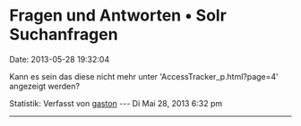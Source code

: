 Fragen und Antworten • Solr Suchanfragen
========================================

Date: 2013-05-28 19:32:04

Kann es sein das diese nicht mehr unter \'AccessTracker\_p.html?page=4\'
angezeigt werden?

Statistik: Verfasst von
[gaston](http://forum.yacy-websuche.de/memberlist.php?mode=viewprofile&u=918)
--- Di Mai 28, 2013 6:32 pm

------------------------------------------------------------------------
